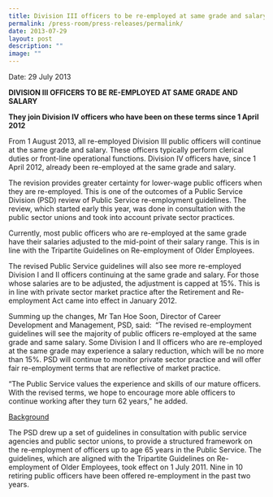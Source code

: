 ```yaml
---
title: Division III officers to be re‑employed at same grade and salary
permalink: /press-room/press-releases/permalink/
date: 2013-07-29
layout: post
description: ""
image: ""
---
```


Date: 29 July 2013

**DIVISION III OFFICERS TO BE RE-EMPLOYED AT SAME GRADE AND SALARY**

**They join Division IV officers who have been on these terms since 1 April 2012**

  
From 1 August 2013, all re-employed Division III public officers will continue at the same grade and salary. These officers typically perform clerical duties or front-line operational functions. Division IV officers have, since 1 April 2012, already been re-employed at the same grade and salary.  
  
The revision provides greater certainty for lower-wage public officers when they are re-employed. This is one of the outcomes of a Public Service Division (PSD) review of Public Service re-employment guidelines. The review, which started early this year, was done in consultation with the public sector unions and took into account private sector practices.  
  
Currently, most public officers who are re-employed at the same grade have their salaries adjusted to the mid-point of their salary range. This is in line with the Tripartite Guidelines on Re-employment of Older Employees.   
  
The revised Public Service guidelines will also see more re-employed Division I and II officers continuing at the same grade and salary. For those whose salaries are to be adjusted, the adjustment is capped at 15%. This is in line with private sector market practice after the Retirement and Re-employment Act came into effect in January 2012.  
  
Summing up the changes, Mr Tan Hoe Soon, Director of Career Development and Management, PSD, said:  “The revised re-employment guidelines will see the majority of public officers re-employed at the same grade and same salary. Some Division I and II officers who are re-employed at the same grade may experience a salary reduction, which will be no more than 15%. PSD will continue to monitor private sector practice and will offer fair re-employment terms that are reflective of market practice.  
  
“The Public Service values the experience and skills of our mature officers. With the revised terms, we hope to encourage more able officers to continue working after they turn 62 years,” he added.  
  
<u>Background</u>  
  
The PSD drew up a set of guidelines in consultation with public service agencies and public sector unions, to provide a structured framework on the re-employment of officers up to age 65 years in the Public Service. The guidelines, which are aligned with the Tripartite Guidelines on Re-employment of Older Employees, took effect on 1 July 2011. Nine in 10 retiring public officers have been offered re-employment in the past two years.